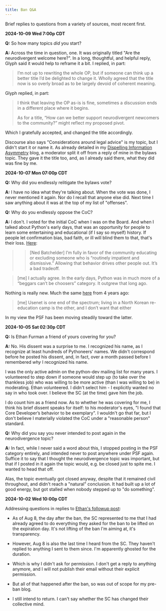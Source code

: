 ```yaml
---
title: Ban Q&A
---
```

Brief replies to questions from a variety of sources, most recent first.

**2024-10-09 Wed 7:00p CDT**

**Q:** So how many topics _did_ you start?

**A:** Across the time in question, one. It was originally titled "Are the neurodivergent welcome here?". In a long, thoughtful, and helpful reply, Glyph said it would help to reframe it a bit. I replied, in part:
> I’m not up to rewriting the whole OP, but if someone can think up a better title I’d be delighted to change it. Wholly agreed that the title now is so overly broad as to be largely devoid of coherent meaning.

Glyph replied, in part:
>  I think that leaving the OP as-is is fine, sometimes a discussion ends in a different place where it begins.
>
> As for a title, “How can we better support neurodivergent newcomers to the community?” might reflect my proposed pivot.

Which I gratefully accepted, and changed the title accordingly.

Discourse also says "Considerations around legal advice" is my topic, but I didn't start it or name it. As already detailed in my [Dispelling Information Asymmetry](ban) blog, a moderator split it off from a reply of mine in the bylaws topic. They gave it the title too, and, as I already said there, what they did was fine by me.


**2024-10-07 Mon 07:00p CDT**

**Q:** Why did you endlessly relitigate the bylaws vote?

**A:** I have no idea what they're talking about. When the vote was done, I never mentioned it again. Nor do I recall that anyone else did. Next time I saw anything about it was at the top of my list of "offenses".

**Q:** Why do you endlessly oppose the CoC?

**A:** I don't. I voted for the initial CoC when I was on the Board. And when I talked about Python's early days, that was an opportunity for people to learn some entertaining and educational (if I say so myself) history. If people let confirmation bias, bad faith, or ill will blind them to that, that's their loss. [Here](https://discuss.python.org/t/inclusive-communications-expectations-in-python-spaces/57950/15):
>> [Ned Batchelder] I’m fully in favor of the community educating or excluding someone who is “routinely impatient and dismissive.” Allowing that behavior drives other people out. It’s a bad tradeoff.

> [me] I actually agree. In the early days, Python was in much more of a “beggars can’t be choosers” category. It outgrew that long ago.

Nothing is really new. Much the same [here](https://discuss.python.org/t/discussion-about-recent-coc-events/5778/23) from 4 years ago:
> [me] Usenet is one end of the spectrum; living in a North Korean re-education camp is the other, and I don’t want that either

In my view the PSF has been moving steadily toward the latter.

**2024-10-05 Sat 02:30p CDT**

**Q:** Is Ethan Furman a friend of yours covering for you?

**A:** No. His dissent was a surprise to me. I recognized his name, as I recognize at least hundreds of Pythoneers' names. We didn't correspond before he posted his dissent, and, in fact, over a month passed before I remembered _why_ I recognized his name.

I was the only active admin on the python-dev mailing list for many years. I volunteered to step down if someone would step up (to take over the thankless job) who was willing to be more active (than I was willing to be) in moderating. Ethan volunteered. I didn't select him - I explicitly wanted no say in who took over. I believe the SC (at the time) gave him the job.

I do count him as a friend now. As to whether he was covering for me, I think his brief dissent speaks for itself: to his moderator's eyes, "I found that Core Developer’s behavior to be exemplary". I wouldn't go that far, but I don't believe I materially violated the CoC under a "reasonable person" standard.

**Q:** Why did you say you never intended to post again in the neurodivergence topic?

**A:** In fact, while I never said a word about this, I stopped posting in the PSF category entirely, and intended never to post anywhere under PSF again. Suffice it to say that I thought the neurodivergence topic was important, but that if I posted in it again the topic would, e.g. be closed just to spite me. I wanted to head that off.

Alas, the topic eventually got closed anyway, despite that it remained civil throughout, and didn't reach a "natural" conclusion. It had built up a lot of good energy, but got stalled when nobody stepped up to "do something". 

**2024-10-02 Wed 10:00p CDT**

Addressing questions in replies to [Ethan's followup post](https://discuss.python.org/t/shedding-light-on-a-three-month-suspension/66337):

- As of Aug 8, the day after the ban, the SC represented to me that I had already agreed to do everything they asked for the ban to be lifted on the expiration day. It's not lifting of the ban I'm aiming at, it's transparency.

- However, Aug 8 is also the last time I heard from the SC. They haven't replied to anything I sent to them since. I'm apparently ghosted for the duration.

- Which is why I didn't ask for permission. I don't get a reply to anything anymore, and I will not publish their email without their explicit permission.

- But all of that happened after the ban, so was out of scope for my pre-ban blog.

- I still intend to return. I can't say whether the SC has changed their collective mind.
